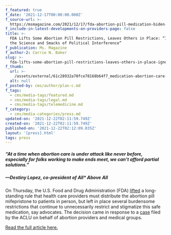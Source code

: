 ```yaml
---
f_featured: true
f_date: '2021-12-17T00:00:00.000Z'
f_source-url: >-
  https://msmagazine.com/2021/12/17/fda-abortion-pill-medication-biden-mifepristone/
f_include-in-latest-developments-on-providers-page: false
title: >-
  FDA Lifts Some Abortion Pill Restrictions, Leaves Others in Place: “Ignores
  the Science and Smacks of Political Interference”
f_publication: Ms. Magazine
f_author-2: Carrie N. Baker
slug: >-
  fda-lifts-some-abortion-pill-restrictions-leaves-others-in-place-ignores-the-science-and-smacks-of-political-interference
f_thumb:
  url: >-
    /assets/external/61c28932a70fce78168b64f7_medication-abortion-care-is-safe-and-effectivee28094its-time-everyone-has-equal-access-1.jpg
  alt: null
f_posted-by: cms/author/plan-c.md
f_tags:
  - cms/media-tags/featured.md
  - cms/media-tags/legal.md
  - cms/media-tags/telemedicine.md
f_category:
  - cms/media-categories/press.md
updated-on: '2021-12-22T02:11:59.749Z'
created-on: '2021-12-22T02:11:59.749Z'
published-on: '2021-12-22T02:12:09.035Z'
layout: '[press].html'
tags: press
---
```


##### **_“_**_At a time when abortion care is under attack like never before, especially for folks working to make ends meet, we can’t afford partial solutions.”_

##### _—_**_Destiny Lopez, co-president of All\* Above All_**

On Thursday, the U.S. Food and Drug Administration (FDA) [lifted](https://www.aclu.org/letter/fda-rems-review-announcement-letter) a long-standing rule that health care providers must distribute the abortion pill mifepristone to patients in person, but left in place several burdensome restrictions that continue to unnecessarily restrict and stigmatize this safe medication, say advocates. The decision came in response to a [case](https://www.aclu.org/cases/chelius-v-becerra) filed by the ACLU on behalf of abortion providers and medical groups.

[Read the full article here.](https://msmagazine.com/2021/12/17/fda-abortion-pill-medication-biden-mifepristone/)

‍
